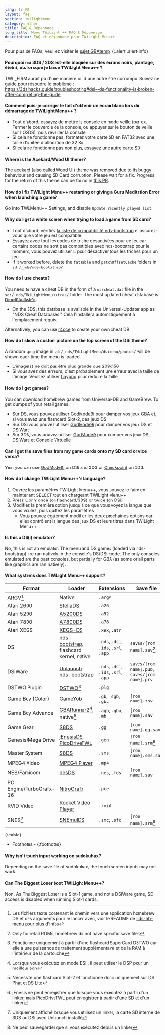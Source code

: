 ```yaml
---
lang: fr-FR
layout: faq
section: twilightmenu
category: other
title: FAQ & Dépannage
long_title: Menu TWiLight ++ FAQ & Dépannage
description: FAQ et dépannage pour TWiLight Menu++
---
```


Pour plus de FAQs, veuillez visiter le [sujet GBAtemp](https://gbatemp.net/threads/ds-i-3ds-twilight-menu-gui-for-ds-i-games-and-ds-i-menu-replacement.472200/).
{:.alert .alert-info}

#### Pourquoi ma 3DS / 2DS est-elle bloquée sur des écrans noirs, plantage, éteint, etc lorsque je lance TWiLight Menu++ ?
TWL_FIRM aurait pu d'une manière ou d'une autre être corrompu. Suivez ce guide pour résoudre le problème : <https://3ds.hacks.guide/troubleshooting#dsi--ds-functionality-is-broken-after-completing-the-guide>

#### Comment puis-je corriger le fait d'obtenir un écran blanc lors du démarrage de TWiLight Menu++ ?
- Tout d'abord, essayez de mettre la console en mode veille (par ex. Fermer le couvercle de la console, ou appuyer sur le bouton de veille sur l'O2DS), puis réveiller la console
- Si cela ne fonctionne pas, formatez votre carte SD en FAT32 avec une taille d'unitée d'allocation de 32 Ko
- Si cela ne fonctionne pas non plus, essayez une autre carte SD

#### Where is the Acekard/Wood UI theme?
The acekard (also called Wood UI) theme was removed due to its buggy behaviour and causing SD Card corruption. Please wait for a fix. Progress for the return of this theme can be found in [this PR](https://github.com/DS-Homebrew/TWiLightMenu/pull/1109).

#### How do I fix TWiLight Menu++ restarting or giving a Guru Meditation Error when launching a game?
Go into TWLMenu++ Settings, and disable `Update recently played list`.

#### Why do I get a white screen when trying to load a game from SD card?
- Tout d'abord, vérifiez [la liste de compatibilité nds-bootstrap](https://docs.google.com/spreadsheets/d/1LRTkXOUXraTMjg1eedz_f7b5jiuyMv2x6e_jY_nyHSc/htmlview#gid=0) et assurez-vous que votre jeu est compatible
- Essayez avec tout les codes de triche désactivées pour ce jeu car certains codes ne sont pas compatibles avec nds-bootstrap pour le moment, vous pouvez utiliser <kbd class="l">L</kbd> pour désactiver tous les triches pour un jeu
- If it worked before, delete the `fatTable` and `patchOffsetCache` folders in `sd:/_nds/nds-bootstrap/`

#### How do I use cheats?
You need to have a cheat DB in the form of a `usrcheat.dat` file in the `sd:/_nds/TWiLightMenu/extras/` folder. The most updated cheat database is [DeadSkullzJr's](https://gbatemp.net/threads/deadskullzjrs-flashcart-cheat-databases.488711/).
- On the 3DS, this database is available in the Universal-Updater app as "NDS Cheat Databases." Cela l'installera automatiquement à l'emplacement requis.

Alternatively, you can use [r4cce](http://hp.vector.co.jp/authors/VA013928/soft_en.html) to create your own cheat DB.

#### How do I show a custom picture on the top screen of the DSi theme?
A random `.png` image in `sd:/_nds/TWiLightMenu/dsimenu/photos/` will be shown each time the menu is loaded.

- L'image(s) ne doit pas être plus grande que 208x156
- Si vous avez des erreurs, c'est probablement une erreur avec la taille de l'image. Veuillez utiliser [tinypng](https://tinypng.com) pour réduire la taille

#### How do I get games?
You can download homebrew games from [Universal-DB](https://db.universal-team.net/ds) and [GameBrew](https://www.gamebrew.org/wiki/List_of_all_DS_homebrew#Games). To get dumps of your retail games:
- Sur DS, vous pouvez utiliser [GodMode9i](https://github.com/DS-Homebrew/GodMode9i/releases) pour dumper vos jeux GBA et, si vous avez une flashcard Slot-2, des jeux DS
- Sur DSi vous pouvez utiliser [GodMode9i](https://github.com/DS-Homebrew/GodMode9i/releases) pour dumper vos jeux DS et DSiWare
- Sur 3DS, vous pouvez utiliser [GodMode9](https://github.com/d0k3/GodMode9/releases) pour dumper vos jeux DS, DSiWare et Console Virtuelle

#### Can I get the save files from my game cards onto my SD card or vice versa?
Yes, you can use [GodMode9i](https://github.com/DS-Homebrew/GodMode9i/releases) on DSi and 3DS or [Checkpoint](https://github.com/FlagBrew/Checkpoint/releases) on 3DS.

#### How do I change TWiLight Menu++'s language?
1. Ouvrez les paramètres TWiLight Menu++, vous pouvez le faire en maintenant <kbd>SELECT</kbd> tout en chargeant TWiLight Menu++
1. Press <kbd class="l">L</kbd> or <kbd class="face">Y</kbd> once (on flashcard/3DS) or twice (on DSi)
1. Modifiez la première option jusqu'à ce que vous voyez la langue que vous voulez, puis quittez les paramètres
   - Vous pouvez également modifier les deux prochaines options car elles contrôlent la langue des jeux DS et leurs titres dans TWiLight Menu++

#### Is this a DS(i) emulator?
No, this is not an emulator. The menu and DS games (loaded via nds-bootstrap) are ran natively in the console's DS/DSi mode. The only consoles emulated are the past consoles, but partially for GBA (as some or all parts like graphics are ran natively).

#### What systems does TWiLight Menu++ support?

| Format                  | Loader                                           | Extensions                             | Save file                                      |
| ----------------------- | ------------------------------------------------ | -------------------------------------- | ---------------------------------------------- |
| ARGV[^1]                | Native                                           | `.argv`                                |                                                |
| Atari 2600              | [StellaDS][stellads]                             | `.a26`                                 |                                                |
| Atari 5200              | [A5200DS][a5200ds]                               | `.a52`                                 |                                                |
| Atari 7800              | [A7800DS][a7800ds]                               | `.a78`                                 |                                                |
| Atari XEGS              | [XEGS-DS][xegs-ds]                               | `.xex`, `.atr`                         |                                                |
| DS                      | [nds-bootstrap][ndsbs], flashcard kernel, native | `.nds`, `.dsi`, `.ids`, `.srl`, `.app` | `saves/[rom name].sav`[^2]                     |
| DSiWare                 | [Unlaunch][unlaunch], [nds-bootstrap][ndsbs]     | `.nds`, `.dsi`, `.ids`, `.srl`, `.app` | `saves/[rom name].pub`, `saves/[rom name].prv` |
| DSTWO Plugin            | [DSTWO][dstwo][^3]                               | `.plg`                                 |                                                |
| Game Boy (Color)        | [GameYob][gameyob]                               | `.gb`, `.sgb`, `.gbc`                  | `[rom name].sav`                               |
| Game Boy Advance        | [GBARunner2][gbarunner2][^4], native[^5]         | `.agb`, `.gba`, `.mb`                  | `[rom name].sav`                               |
| Game Gear               | [S8DS][s8ds]                                     | `.gg`                                  | `[rom name].gg.sav`                            |
| Genesis/Mega Drive      | [jEnesisDS][jenesis], [PicoDriveTWL][pdtwl]      | `.gen`                                 | `[rom name].srm`[^6]                           |
| Master System           | [S8DS][s8ds]                                     | `.sms`                                 | `[rom name].sms.sav`                           |
| MPEG4 Video             | [MPEG4 Player][mpeg4player]                      | `.mp4`                                 |                                                |
| NES/Famicom             | [nesDS][nesds]                                   | `.nes`, `.fds`                         | `[rom name].sav`                               |
| PC Engine/TurboGrafx-16 | [NitroGrafx][nitrografx]                         | `.pce`                                 |                                                |
| RVID Video              | [Rocket Video Player][rvidplayer]                | `.rvid`                                |                                                |
| SNES[^7]                | [SNEmulDS][snemulds]                             | `.smc`, `.sfc`                         | `[rom name].srm`[^8]                           |
{:.table}

- Footnotes -
{:footnotes}

#### Why isn't touch input working on sudokuhax?
Depending on the save file of sudokuhax, the touch screen inputs may not work.

#### Can The Biggest Loser boot TWiLight Menu++?
Non. As The Biggest Loser is a Slot-1 game, and not a DSiWare game, SD access is disabled when running Slot-1 cards.

[^1]: Les fichiers texte contenant le chemin vers une application homebrew DS et des arguments pour le lancer avec, voir le README de [nds-hb-menu](https://github.com/devkitPro/nds-hb-menu#passing-arguments) pour plus d'infos
[^2]: Only for retail ROMs, homebrew do not have specific save files
[^3]: Fonctionne uniquement à partir d'une flashcard SuperCard DSTWO car elle a une puissance de traitement supplémentaire et de la RAM à l'intérieur de la cartouche
[^4]: Lorsque vous exécutez en mode DSi , il peut utiliser le DSP pour un meilleur son
[^5]: Nécessite une flashcard Slot-2 et fonctionne donc uniquement sur DS Phat et DS Lite
[^6]: jEnesis ne peut enregistrer que lorsque vous exécutez à partir d'un linker, mais PicoDriveTWL peut enregistrer à partir d'une SD et d'un linker
[^7]: Uniquement affiché lorsque vous utilisez un linker, la carte SD interne de 3DS ou DSi avec Unlaunch installé
[^8]: Ne peut sauvegarder que si vous exécutez depuis un linker

[a5200ds]: https://github.com/wavemotion-dave/A5200DS
[a7800ds]: https://github.com/wavemotion-dave/A7800DS
[dstwo]: http://eng.supercard.sc
[gameyob]: https://github.com/Drenn1/GameYob
[gbarunner2]: https://github.com/Gericom/GBARunner2
[jenesis]: https://www.gamebrew.org/wiki/JEnesisDS
[mpeg4player]: https://gbatemp.net/threads/544095
[ndsbs]: https://github.com/DS-Homebrew/nds-bootstrap
[nesds]: https://github.com/DS-Homebrew/NesDS
[nitrografx]: https://www.gamebrew.org/wiki/NitroGrafx
[pdtwl]: https://github.com/DS-Homebrew/PicoDriveTWL
[rvidplayer]: https://gbatemp.net/threads/539163
[s8ds]: https://www.gamebrew.org/wiki/S8DS
[snemulds]: https://www.gamebrew.org/wiki/SNEmulDS
[stellads]: https://github.com/wavemotion-dave/StellaDS
[unlaunch]: https://problemkaputt.de/unlaunch.htm
[xegs-ds]: https://github.com/wavemotion-dave/XEGS-DS
